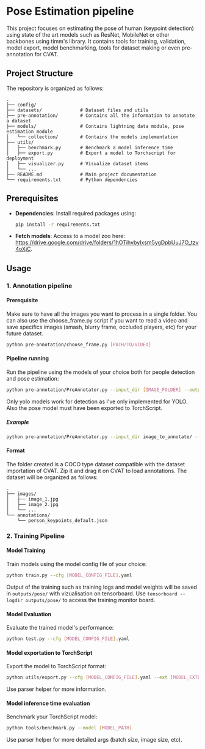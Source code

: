 # Pose Estimation pipeline

This project focuses on estimating the pose of human (keypoint detection) using state of the art models such as ResNet, MobileNet or other backbones using timm's library. It contains tools for training, validation, model export, model benchmarking, tools for dataset making or even pre-annotation for CVAT.

## Project Structure

The repository is organized as follows:

```
.
├── config/
├── datasets/              # Dataset files and utils
├── pre-annotation/        # Contains all the information to annotate a dataset
├── models/                # Contains lightning data module, pose estimation module
│   └── collection/        # Contains the models implementation
├── utils/                   
│   ├── benchmark.py       # Benchmark a model inference time
│   ├── export.py          # Export a model to Torchscript for deployment
│   ├── visualizer.py      # Visualize dataset items
│   └── ...
├── README.md              # Main project documentation
└── requirements.txt       # Python dependencies
```

## Prerequisites

- **Dependencies**: Install required packages using:
  ```bash
  pip install -r requirements.txt
  ```
- **Fetch models**: Access to a model zoo here: https://drive.google.com/drive/folders/1hOTihvbyIxsm5ygDpbUuJ7O_tzv4oXjC.

## Usage

### 1. Annotation pipeline
#### Prerequisite
Make sure to have all the images you want to process in a single folder. You can also use the choose_frame.py script if you want to read a video and save specifics images (smash, blurry frame, occluded players, etc) for your future dataset.
```bash
python pre-annotation/choose_frame.py [PATH/TO/VIDEO]
```
#### Pipeline running
Run the pipeline using the models of your choice both for people detection and pose estimation:
```bash
python pre-annotation/PreAnnotator.py --input_dir [IMAGE_FOLDER] --output_dir [IMAGE_OUTPUT_FOLDER] --detection [PLAYER_DETECTION_MODEL_PATH] --pose [POSE_ESTIMATION_MODEL_PATH]
```
Only yolo models work for detection as I've only implemented for YOLO. Also the pose model must have been exported to TorchScript.
##### Example
```bash
python pre-annotation/PreAnnotator.py --input_dir image_to_annotate/ --output_dir TO_CVAT/ --detection Player-Detection-YOLOv11X-2024-12.pt --pose xpose_resnet18.pt
```
#### Format
The folder created is a COCO type dataset compatible with the dataset importation of CVAT. Zip it and drag it on CVAT to load annotations.
The dataset will be organized as follows:

```
.
├── images/              
│   ├── image_1.jpg    
│   ├── image_2.jpg    
│   └── ...      
└── annotations/    
    └── person_keypoints_default.json                     
```
### 2. Training Pipeline
#### Model Training
Train models using the model config file of your choice:
```bash
python train.py --cfg [MODEL_CONFIG_FILE].yaml
```
Output of the training such as training logs and model weights will be saved in `outputs/pose/` with vizualisation on tensorboard. Use `tensorboard --logdir outputs/pose/` to access the training monitor board. 

#### Model Evaluation
Evaluate the trained model's performance:
```bash
python test.py --cfg [MODEL_CONFIG_FILE].yaml
```

#### Model exportation to TorchScript
Export the model to TorchScript format:
```bash
python utils/export.py --cfg [MODEL_CONFIG_FILE].yaml --ext [MODEL_EXTENSION]
```
Use parser helper for more information.

#### Model inference time evaluation
Benchmark your TorchScript model:
```bash
python tools/benchmark.py --model [MODEL_PATH]
```
Use parser helper for more detailed args (batch size, image size, etc).